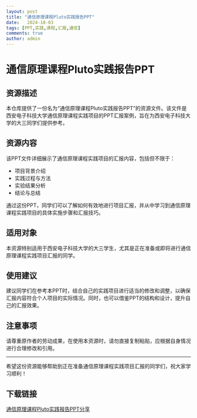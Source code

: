 ```yaml
---
layout: post
title: "通信原理课程Pluto实践报告PPT"
date:   2024-10-03
tags: [PPT,实践,课程,汇报,通信]
comments: true
author: admin
---
```

# 通信原理课程Pluto实践报告PPT

## 资源描述

本仓库提供了一份名为“通信原理课程Pluto实践报告PPT”的资源文件。该文件是西安电子科技大学通信原理课程实践项目的PPT汇报案例，旨在为西安电子科技大学的大三同学们提供参考。

## 资源内容

该PPT文件详细展示了通信原理课程实践项目的汇报内容，包括但不限于：

- 项目背景介绍
- 实践过程与方法
- 实验结果分析
- 结论与总结

通过这份PPT，同学们可以了解如何有效地进行项目汇报，并从中学习到通信原理课程实践项目的具体实施步骤和汇报技巧。

## 适用对象

本资源特别适用于西安电子科技大学的大三学生，尤其是正在准备或即将进行通信原理课程实践项目汇报的同学。

## 使用建议

建议同学们在参考本PPT时，结合自己的实践项目进行适当的修改和调整，以确保汇报内容符合个人项目的实际情况。同时，也可以借鉴PPT的结构和设计，提升自己的汇报效果。

## 注意事项

请尊重原作者的劳动成果，在使用本资源时，请勿直接复制粘贴，应根据自身情况进行合理修改和引用。

---

希望这份资源能够帮助到正在准备通信原理课程实践项目汇报的同学们，祝大家学习顺利！

## 下载链接

[通信原理课程Pluto实践报告PPT分享](https://pan.quark.cn/s/996339d4eda5)